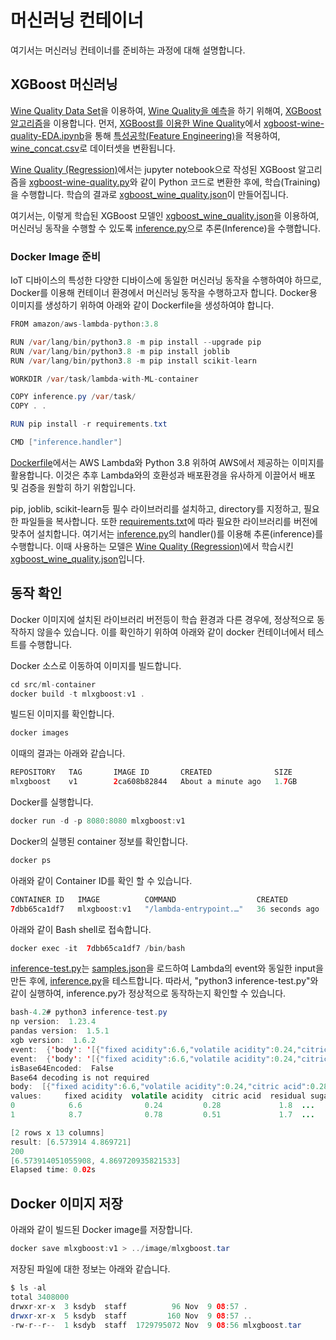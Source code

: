 # 머신러닝 컨테이너 

여기서는 머신러닝 컨테이너를 준비하는 과정에 대해 설명합니다. 

## XGBoost 머신러닝

[Wine Quality Data Set](https://archive.ics.uci.edu/ml/datasets/wine+quality)을 이용하여, [Wine Quality을 예측](https://github.com/kyopark2014/ML-Algorithms/tree/main/kaggle/xgboost-wine-quality)을 하기 위해여, [XGBoost 알고리즘](https://github.com/kyopark2014/ML-Algorithms/blob/main/xgboost.md)을 이용합니다. 먼저, [XGBoost를 이용한 Wine Quality](https://github.com/kyopark2014/ML-Algorithms/tree/main/kaggle/xgboost-wine-quality)에서 [xgboost-wine-quality-EDA.ipynb](https://github.com/kyopark2014/ML-Algorithms/blob/main/kaggle/xgboost-wine-quality/xgboost-wine-quality-EDA.ipynb)을 통해 [특성공학(Feature Engineering)](https://github.com/kyopark2014/ML-Algorithms/blob/main/feature-enginnering.md)을 적용하여, [wine_concat.csv](https://github.com/kyopark2014/ML-Algorithms/blob/main/kaggle/xgboost-wine-quality/data/wine_concat.csv)로 데이터셋을 변환됩니다.

[Wine Quality (Regression)](https://github.com/kyopark2014/ML-Algorithms/blob/main/regression.md)에서는 jupyter notebook으로 작성된 XGBoost 알고리즘을 [xgboost-wine-quality.py](https://github.com/kyopark2014/ML-xgboost/blob/main/wine-quality/src/xgboost-wine-quality.py)와 같이 Python 코드로 변환한 후에, 학습(Training)을 수행합니다. 학습의 결과로 [xgboost_wine_quality.json](https://github.com/kyopark2014/ML-xgboost/blob/main/wine-quality/src/xgboost_wine_quality.json)이 만들어집니다. 

여기서는, 이렇게 학습된 XGBoost 모델인 [xgboost_wine_quality.json](https://github.com/kyopark2014/ML-xgboost/blob/main/wine-quality/src/xgboost_wine_quality.json)을 이용하여, 머신러닝 동작을 수행할 수 있도록 [inference.py](https://github.com/kyopark2014/ML-xgboost/blob/main/wine-quality/src/inference.py)으로 추론(Inference)을 수행합니다. 


### Docker Image 준비

IoT 디바이스의 특성한 다양한 디바이스에 동일한 머신러닝 동작을 수행하여야 하므로, Docker를 이용해 컨테이너 환경에서 머신러닝 동작을 수행하고자 합니다. Docker용 이미지를 생성하기 위하여 아래와 같이 Dockerfile을 생성하여야 합니다. 

```java
FROM amazon/aws-lambda-python:3.8

RUN /var/lang/bin/python3.8 -m pip install --upgrade pip
RUN /var/lang/bin/python3.8 -m pip install joblib
RUN /var/lang/bin/python3.8 -m pip install scikit-learn

WORKDIR /var/task/lambda-with-ML-container

COPY inference.py /var/task/
COPY . .

RUN pip install -r requirements.txt

CMD ["inference.handler"]
```

[Dockerfile](https://github.com/kyopark2014/lambda-with-ML-container/blob/main/src/Dockerfile)에서는 AWS Lambda와 Python 3.8 위하여 AWS에서 제공하는 이미지를 활용합니다. 이것은 추후 Lambda와의 호환성과 배포환경을 유사하게 이끌어서 배포 및 검증을 원할히 하기 위함입니다. 

pip, joblib, scikit-learn등 필수 라이브러리를 설치하고, directory를 지정하고, 필요한 파일들을 복사합니다. 또한 [requirements.txt](https://github.com/kyopark2014/lambda-with-ML-container/blob/main/src/requirements.txt)에 따라 필요한 라이브러리를 버전에 맞추어 설치합니다. 여기서는 [inference.py](https://github.com/kyopark2014/lambda-with-ML-container/blob/main/src/inference.py)의 handler()를 이용해 추론(inference)를 수행합니다. 이때 사용하는 모델은 [Wine Quality (Regression)](https://github.com/kyopark2014/ML-xgboost/tree/main/wine-quality)에서 학습시킨 [xgboost_wine_quality.json](https://github.com/kyopark2014/lambda-with-ML-container/blob/main/src/xgboost_wine_quality.json)입니다. 



## 동작 확인 

Docker 이미지에 설치된 라이브러리 버전등이 학습 환경과 다른 경우에, 정상적으로 동작하지 않을수 있습니다. 이를 확인하기 위하여 아래와 같이 docker 컨테이너에서 테스트를 수행합니다. 

Docker 소스로 이동하여 이미지를 빌드합니다. 

```java
cd src/ml-container
docker build -t mlxgboost:v1 .
```

빌드된 이미지를 확인합니다. 

```java
docker images
```
이때의 결과는 아래와 같습니다.

```java
REPOSITORY   TAG       IMAGE ID       CREATED              SIZE
mlxgboost    v1        2ca608b82844   About a minute ago   1.7GB
```

Docker를 실행합니다. 
```java
docker run -d -p 8080:8080 mlxgboost:v1
```


Docker의 실행된 container 정보를 확인합니다. 

```java
docker ps
```

아래와 같이 Container ID를 확인 할 수 있습니다. 

```java
CONTAINER ID   IMAGE          COMMAND                  CREATED          STATUS          PORTS                    NAMES
7dbb65ca1df7   mlxgboost:v1   "/lambda-entrypoint.…"   36 seconds ago   Up 35 seconds   0.0.0.0:8080->8080/tcp   youthful_bhaskara
```

아래와 같이 Bash shell로 접속합니다. 

```java
docker exec -it  7dbb65ca1df7 /bin/bash
```

[inference-test.py](https://github.com/kyopark2014/lambda-with-ML-container/blob/main/src/inference-test.py)는 [samples.json](https://github.com/kyopark2014/lambda-with-ML-container/blob/main/src/samples.json)을 로드하여 Lambda의 event와 동일한 input을 만든 후에, [inference.py](https://github.com/kyopark2014/lambda-with-ML-container/blob/main/src/inference.py)을 테스트합니다. 따라서, "python3 inference-test.py"와 같이 실행하여, inference.py가 정상적으로 동작하는지 확인할 수 있습니다.

```java
bash-4.2# python3 inference-test.py
np version:  1.23.4
pandas version:  1.5.1
xgb version:  1.6.2
event:  {'body': '[{"fixed acidity":6.6,"volatile acidity":0.24,"citric acid":0.28,"residual sugar":1.8,"chlorides":0.028,"free sulfur dioxide":39,"total sulfur dioxide":132,"density":0.99182,"pH":3.34,"sulphates":0.46,"alcohol":11.4,"color_red":0,"color_white":1},{"fixed acidity":8.7,"volatile acidity":0.78,"citric acid":0.51,"residual sugar":1.7,"chlorides":0.415,"free sulfur dioxide":12,"total sulfur dioxide":66,"density":0.99623,"pH":3.0,"sulphates":1.17,"alcohol":9.2,"color_red":1,"color_white":0}]', 'isBase64Encoded': False}
event:  {'body': '[{"fixed acidity":6.6,"volatile acidity":0.24,"citric acid":0.28,"residual sugar":1.8,"chlorides":0.028,"free sulfur dioxide":39,"total sulfur dioxide":132,"density":0.99182,"pH":3.34,"sulphates":0.46,"alcohol":11.4,"color_red":0,"color_white":1},{"fixed acidity":8.7,"volatile acidity":0.78,"citric acid":0.51,"residual sugar":1.7,"chlorides":0.415,"free sulfur dioxide":12,"total sulfur dioxide":66,"density":0.99623,"pH":3.0,"sulphates":1.17,"alcohol":9.2,"color_red":1,"color_white":0}]', 'isBase64Encoded': False}
isBase64Encoded:  False
Base64 decoding is not required
body:  [{"fixed acidity":6.6,"volatile acidity":0.24,"citric acid":0.28,"residual sugar":1.8,"chlorides":0.028,"free sulfur dioxide":39,"total sulfur dioxide":132,"density":0.99182,"pH":3.34,"sulphates":0.46,"alcohol":11.4,"color_red":0,"color_white":1},{"fixed acidity":8.7,"volatile acidity":0.78,"citric acid":0.51,"residual sugar":1.7,"chlorides":0.415,"free sulfur dioxide":12,"total sulfur dioxide":66,"density":0.99623,"pH":3.0,"sulphates":1.17,"alcohol":9.2,"color_red":1,"color_white":0}]
values:     fixed acidity  volatile acidity  citric acid  residual sugar  ...  sulphates  alcohol  color_red  color_white
0            6.6              0.24         0.28             1.8  ...       0.46     11.4          0            1
1            8.7              0.78         0.51             1.7  ...       1.17      9.2          1            0

[2 rows x 13 columns]
result: [6.573914 4.869721]
200
[6.573914051055908, 4.869720935821533]
Elapsed time: 0.02s
```

## Docker 이미지 저장

아래와 같이 빌드된 Docker image를 저장합니다.

```java
docker save mlxgboost:v1 > ../image/mlxgboost.tar
```

저장된 파일에 대한 정보는 아래와 같습니다. 

```java
$ ls -al
total 3408000
drwxr-xr-x  3 ksdyb  staff          96 Nov  9 08:57 .
drwxr-xr-x  5 ksdyb  staff         160 Nov  9 08:57 ..
-rw-r--r--  1 ksdyb  staff  1729795072 Nov  9 08:56 mlxgboost.tar
```
